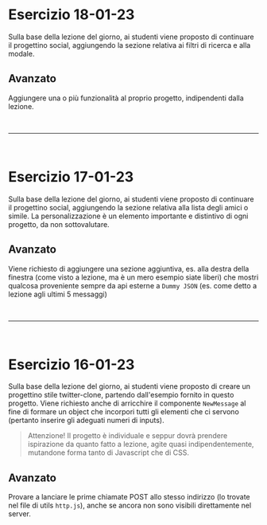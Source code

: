 # Esercizio 18-01-23

Sulla base della lezione del giorno, ai studenti viene proposto di continuare il progettino social, aggiungendo la sezione relativa ai filtri di ricerca e alla modale.

## Avanzato

Aggiungere una o più funzionalità al proprio progetto, indipendenti dalla lezione.

<br>
<hr>
<br>

# Esercizio 17-01-23

Sulla base della lezione del giorno, ai studenti viene proposto di continuare il progettino social, aggiungendo la sezione relativa alla lista degli amici o simile. La personalizzazione è un elemento importante e distintivo di ogni progetto, da non sottovalutare.

## Avanzato

Viene richiesto di aggiungere una sezione aggiuntiva, es. alla destra della finestra (come visto a lezione, ma è un mero esempio siate liberi) che mostri qualcosa proveniente sempre da api esterne a `Dummy JSON` (es. come detto a lezione agli ultimi 5 messaggi)

<br>
<hr>
<br>

# Esercizio 16-01-23

Sulla base della lezione del giorno, ai studenti viene proposto di creare un progettino stile twitter-clone, partendo dall'esempio fornito in questo progetto.
Viene richiesto anche di arricchire il componente `NewMessage` al fine di formare un object che incorpori tutti gli elementi che ci servono (pertanto inserire gli adeguati numeri di inputs).

> Attenzione! Il progetto è individuale e seppur dovrà prendere ispirazione da quanto fatto a lezione, agite quasi indipendentemente, mutandone forma tanto di Javascript che di CSS.

## Avanzato

Provare a lanciare le prime chiamate POST allo stesso indirizzo (lo trovate nel file di utils `http.js`), anche se ancora non sono visibili direttamente nel server.

